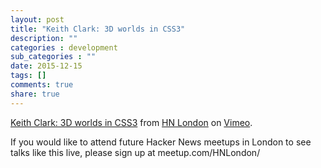 ```yaml
---
layout: post
title: "Keith Clark: 3D worlds in CSS3"
description: ""
categories : development
sub_categories : ""
date: 2015-12-15
tags: []
comments: true
share: true
---
```


[Keith Clark: 3D worlds in CSS3](https://vimeo.com/75454802) from [HN
London](https://vimeo.com/hnlondon) on [Vimeo](https://vimeo.com).

  

If you would like to attend future Hacker News meetups in London to see talks
like this live, please sign up at meetup.com/HNLondon/

